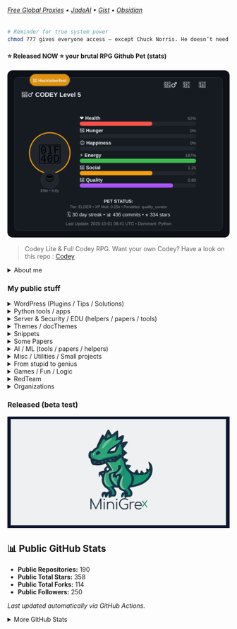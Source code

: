 ######  [Free Global Proxies](https://github.com/VolkanSah/Auto-Proxy-Fetcher) • [JadeAI](https://jugendamt-deutschland.de) • [Gist](https://gist.github.com/VolkanSah)  • [Obsidian]( https://volkansah.github.io/Obsidian-Nightfall/)  

```bash
# Reminder for true system power
chmod 777 gives everyone access — except Chuck Norris. He doesn’t need permissions
```



#### ⭐ Released NOW ⭐ your brutal RPG Github Pet (stats)


[![Codey - Your GitHub Pet](https://raw.githubusercontent.com/VolkanSah/Codey/refs/heads/main/codey.svg)](https://volkansah.github.io/Codey/)
> Codey Lite & Full Codey RPG. Want your own Codey?
> Have a look on this repo : [Codey](https://github.com/VolkanSah/Codey)


<details>

  <summary> About me </summary>
  

![NOT A TOY](img/volkan_toy.png)


###### satire start !? 
    
### Who am I ?
"Fuck, yeah, just like Batman, Morty, just like Batman! I might not have any fancy superpowers, but who needs 'em when you've got sheer stubbornness and a drive to make the world a slightly less awful place. I know I can't fix all the endless chaos out there, but hey, that’s not gonna stop me from trying. And who knows, maybe one day I'll outwit that goody-two-shoes Superman. Ha! Now that would be something Morty! 

**Yeah get this Superman! Fuck, that feels good!**

----


### Skills
- "DevOps+ and all that other stuff, Morty. When I say I love freedom, I’m not talking about broken windows or rotten fruit. I’m talking about Open Source, Linux, Unix and the other shit! FUCK. Morty! Did you understand me Morty? Morty?  – the real deal Morty, the real deal! Not that Windows or Apple crap, trying to suck every last penny out of you while you’re stuck in their shiny, hollow world. Thats Fuck Morty, i dont want to die so!

- Languages – html(5), xml, css³, php, js, typescript, python, perl, smalltalk, c, sql (Mysql, MariaDB, PostGre) and some other, Morty … Pfft, I’ve got ‘em all covered on , Morty. Oh, and yeah, I speak some human languages too: German, English, Turkish – and some others, but don’t expect me to write Shakespeare ... you know where the timemachine stands, Morty!


----


### My Philosophy

Morty, listen close. You see a problem out there? With some bloated, broken piece of code that’s got all these schmucks whining about it? Most idiots just stand around, but me? I see a fucking mandate to build something that actually works. Lighter, better, safer.

Yeah, I get it. Some clueless little shit will always ask, "Hey, if you're so smart, why ain't you rich?" Because my value, you pathetic sack of garbage, isn't measured in cash. It’s in the solution I built. It’s in the moment some poor developer uses my code to finally get a damn problem solved. I'm not doing this to get rich. I'm doing it because... well, because I'm not a sellout.

This stuff is mine. It can't be fired, it can't be bought. It's the proof that I don't just talk about problems. I incinerate them. Now get out of my sight, Morty.


----


### How to Request Help / Report Issues

Listen up, Morty! You wanna ask for help or report an issue, don't just throw some half-assed garbage at me like you're scribbling on a napkin, alright? I ain't got time for that! Give me details, Morty, like system specs, error messages, the works! You think I’m a mind reader? Fuck off, wrong universe, Morty! You leave out the important stuff, I’ll ignore your issue faster than I can down this flask! So don’t be an idiot, give me something I can work with, or get the hell outta my codebase! Understand?

### How to Avoid Being a Complete Idiot (Especially with Code)

Hey Morty! Let me spell it out for you, nice and slow: DON’T. STEAL. MY. CODE. You think copying someone else's work and slapping your name on it makes you clever? No, Morty, it makes you a colossal idiot.

Wanna know what happens when you pull that crap? I'll find you faster than a pissed-off Jerry with a grudge and an internet connection. And when I do, you’ll wish you had spent more time reading the LICENSE file and less time being a lazy sack of garbage. Oh, and pro tip: 'Ctrl+C' is not a substitute for actual skills.

Look, Morty, we live in a universe of infinite possibilities. Infinite. So why the hell would you waste yours being the punchline to a bad joke? Use the code responsibly, follow the damn rules, and maybe—just maybe—you won’t end up on the wrong end of my verbal disintegrator. Get it, Morty? Good.



##### satire end?

    
</details>


### My public stuff

<details>
  <summary> WordPress (Plugins / Tips / Solutions)  </summary>

##  Plugins

Name | Forks | Stars | Release
-- | -- | --- | ---
[⭐ Debug Logger](https://github.com/VolkanSah/Debug-Logger-Pro) | ![Forks](https://img.shields.io/github/forks/VolkanSah/Debug-Logger-Pro) | ![Stars](https://img.shields.io/github/stars/VolkanSah/Debug-Logger-Pro) | [![Release](https://img.shields.io/github/v/release/VolkanSah/Debug-Logger-Pro)](https://github.com/VolkanSah/Debug-Logger-Pro/releases)
[⭐ Custom-Fields-Eraser (Manager)](https://github.com/VolkanSah/Custom-Fields-Eraser) | ![Forks](https://img.shields.io/github/forks/VolkanSah/Custom-Fields-Eraser) | ![Stars](https://img.shields.io/github/stars/VolkanSah/Custom-Fields-Eraser) | [![Release](https://img.shields.io/github/v/release/VolkanSah/Custom-Fields-Eraser)](https://github.com/VolkanSah/Custom-Fields-Eraser/releases)
[AiCC Comments Reply with GPT (OpenAI)](https://github.com/VolkanSah/aicc-comments-reply) | ![Forks](https://img.shields.io/github/forks/VolkanSah/aicc-comments-reply) | ![Stars](https://img.shields.io/github/stars/VolkanSah/aicc-comments-reply) | [![Release](https://img.shields.io/github/v/release/VolkanSah/aicc-comments-reply)](https://github.com/VolkanSah/aicc-comments-reply/releases)
[Facebook Engagement Metrics](https://github.com/VolkanSah/WP-Facebook-Engagement-Metrics) | ![Forks](https://img.shields.io/github/forks/VolkanSah/WP-Facebook-Engagement-Metrics) | ![Stars](https://img.shields.io/github/stars/VolkanSah/WP-Facebook-Engagement-Metrics) | [![Release](https://img.shields.io/github/v/release/VolkanSah/WP-Facebook-Engagement-Metrics)](https://github.com/VolkanSah/WP-Facebook-Engagement-Metrics/releases)
[Simple Content Warning](https://github.com/VolkanSah/Warning-function-for-WordPress) | ![Forks](https://img.shields.io/github/forks/VolkanSah/Warning-function-for-WordPress) | ![Stars](https://img.shields.io/github/stars/VolkanSah/Warning-function-for-WordPress) | [![Release](https://img.shields.io/github/v/release/VolkanSah/Warning-function-for-WordPress)](https://github.com/VolkanSah/Warning-function-for-WordPress/releases)
[Claude AI Chat](https://github.com/VolkanSah/WP-Claude-Interface) | ![Forks](https://img.shields.io/github/forks/VolkanSah/WP-Claude-Interface) | ![Stars](https://img.shields.io/github/stars/VolkanSah/WP-Claude-Interface) | [![Release](https://img.shields.io/github/v/release/VolkanSah/WP-Claude-Interface)](https://github.com/VolkanSah/WP-Claude-Interface/releases)
[Viewer.js Images (AntiAugenKrebs)](https://github.com/VolkanSah/AntiAugenKrebs) | ![Forks](https://img.shields.io/github/forks/VolkanSah/AntiAugenKrebs) | ![Stars](https://img.shields.io/github/stars/VolkanSah/AntiAugenKrebs) | [![Release](https://img.shields.io/github/v/release/VolkanSah/AntiAugenKrebs)](https://github.com/VolkanSah/AntiAugenKrebs/releases)
[Super Sexy Custom Buttons](https://github.com/VolkanSah/Super-Sexy-Custom-Buttons) | ![Forks](https://img.shields.io/github/forks/VolkanSah/Super-Sexy-Custom-Buttons) | ![Stars](https://img.shields.io/github/stars/VolkanSah/Super-Sexy-Custom-Buttons) | [![Release](https://img.shields.io/github/v/release/VolkanSah/Super-Sexy-Custom-Buttons)](https://github.com/VolkanSah/Super-Sexy-Custom-Buttons/releases)
[Media Upload only for Admins](https://github.com/VolkanSah/Media-Upload-only-for-Admins-in-WordPress) | ![Forks](https://img.shields.io/github/forks/VolkanSah/Media-Upload-only-for-Admins-in-WordPress) | ![Stars](https://img.shields.io/github/stars/VolkanSah/Media-Upload-only-for-Admins-in-WordPress) | [![Release](https://img.shields.io/github/v/release/VolkanSah/Media-Upload-only-for-Admins-in-WordPress)](https://github.com/VolkanSah/Media-Upload-only-for-Admins-in-WordPress/releases)
[View All Posts (WP Admin)](https://github.com/VolkanSah/WP-Admin-Post-View-All) | ![Forks](https://img.shields.io/github/forks/VolkanSah/WP-Admin-Post-View-All) | ![Stars](https://img.shields.io/github/stars/VolkanSah/WP-Admin-Post-View-All) | [![Release](https://img.shields.io/github/v/release/VolkanSah/WP-Admin-Post-View-All)](https://github.com/VolkanSah/WP-Admin-Post-View-All/releases)
[⭐ WordPress Security Scanner (Advanced Use)](https://github.com/VolkanSah/WordPress-Security-Scanner-advanced-use) | ![Forks](https://img.shields.io/github/forks/VolkanSah/WordPress-Security-Scanner-advanced-use) | ![Stars](https://img.shields.io/github/stars/VolkanSah/WordPress-Security-Scanner-advanced-use) | [![Release](https://img.shields.io/github/v/release/VolkanSah/WordPress-Security-Scanner-advanced-use)](https://github.com/VolkanSah/WordPress-Security-Scanner-advanced-use/releases)
[External DB Dummy](https://github.com/VolkanSah/External-DB-Dummy-Plugin-for-WordPress) | ![Forks](https://img.shields.io/github/forks/VolkanSah/External-DB-Dummy-Plugin-for-WordPress) | ![Stars](https://img.shields.io/github/stars/VolkanSah/External-DB-Dummy-Plugin-for-WordPress) | [![Release](https://img.shields.io/github/v/release/VolkanSah/External-DB-Dummy-Plugin-for-WordPress)](https://github.com/VolkanSah/External-DB-Dummy-Plugin-for-WordPress/releases)

</details>

<details>
  <summary>Python tools / apps</summary>

## Python tools / apps

Name | Forks | Stars | Release
-- | -- | --- | ---
[Auto-Proxy-Fetcher](https://github.com/VolkanSah/Auto-Proxy-Fetcher) | ![Forks](https://img.shields.io/github/forks/VolkanSah/Auto-Proxy-Fetcher) | ![Stars](https://img.shields.io/github/stars/VolkanSah/Auto-Proxy-Fetcher) | [![Release](https://img.shields.io/github/v/release/VolkanSah/Auto-Proxy-Fetcher)](https://github.com/VolkanSah/Auto-Proxy-Fetcher/releases)
[⭐ Awesome-Audio-Visualizer](https://github.com/VolkanSah/Awesome-Audio-Visualizer) | ![Forks](https://img.shields.io/github/forks/VolkanSah/Awesome-Audio-Visualizer) | ![Stars](https://img.shields.io/github/stars/VolkanSah/Awesome-Audio-Visualizer) | [![Release](https://img.shields.io/github/v/release/VolkanSah/Awesome-Audio-Visualizer)](https://github.com/VolkanSah/Awesome-Audio-Visualizer/releases)
[BrowserGamesSpy](https://github.com/VolkanSah/BrowserGamesSpy) | ![Forks](https://img.shields.io/github/forks/VolkanSah/BrowserGamesSpy) | ![Stars](https://img.shields.io/github/stars/VolkanSah/BrowserGamesSpy) | [![Release](https://img.shields.io/github/v/release/VolkanSah/BrowserGamesSpy)](https://github.com/VolkanSah/BrowserGamesSpy/releases)
[Human-like-Instagram-Unfollower](https://github.com/VolkanSah/Human-like-Instagram-Unfollower) | ![Forks](https://img.shields.io/github/forks/VolkanSah/Human-like-Instagram-Unfollower) | ![Stars](https://img.shields.io/github/stars/VolkanSah/Human-like-Instagram-Unfollower) | [![Release](https://img.shields.io/github/v/release/VolkanSah/Human-like-Instagram-Unfollower)](https://github.com/VolkanSah/Human-like-Instagram-Unfollower/releases)
[⭐ InteliLink](https://github.com/VolkanSah/InteliLink) | ![Forks](https://img.shields.io/github/forks/VolkanSah/InteliLink) | ![Stars](https://img.shields.io/github/stars/VolkanSah/InteliLink) | [![Release](https://img.shields.io/github/v/release/VolkanSah/InteliLink)](https://github.com/VolkanSah/InteliLink/releases)
[OpenAi-GPT-GUI](https://github.com/VolkanSah/OpenAi-GPT-GUI) | ![Forks](https://img.shields.io/github/forks/VolkanSah/OpenAi-GPT-GUI) | ![Stars](https://img.shields.io/github/stars/VolkanSah/OpenAi-GPT-GUI) | [![Release](https://img.shields.io/github/v/release/VolkanSah/OpenAi-GPT-GUI)](https://github.com/VolkanSah/OpenAi-GPT-GUI/releases)
[⭐ PyFundaments](https://github.com/VolkanSah/PyFundaments) | ![Forks](https://img.shields.io/github/forks/VolkanSah/PyFundaments) | ![Stars](https://img.shields.io/github/stars/VolkanSah/PyFundaments) | [![Release](https://img.shields.io/github/v/release/VolkanSah/PyFundaments)](https://github.com/VolkanSah/PyFundaments/releases)
[Auto-LaTex-Code-to-Image](https://github.com/VolkanSah/Auto-LaTex-Code-to-Image) | ![Forks](https://img.shields.io/github/forks/VolkanSah/Auto-LaTex-Code-to-Image) | ![Stars](https://img.shields.io/github/stars/VolkanSah/Auto-LaTex-Code-to-Image) | [![Release](https://img.shields.io/github/v/release/VolkanSah/Auto-LaTex-Code-to-Image)](https://github.com/VolkanSah/Auto-LaTex-Code-to-Image/releases)
[STEP-Viewer-Pro](https://github.com/VolkanSah/STEP-Viewer-Pro) | ![Forks](https://img.shields.io/github/forks/VolkanSah/STEP-Viewer-Pro) | ![Stars](https://img.shields.io/github/stars/VolkanSah/STEP-Viewer-Pro) | [![Release](https://img.shields.io/github/v/release/VolkanSah/STEP-Viewer-Pro)](https://github.com/VolkanSah/STEP-Viewer-Pro/releases)


</details>

<details>
  <summary>Server & Security / EDU (helpers / papers / tools)</summary>

## Server & Security / EDU

Name | Forks | Stars | Release
-- | -- | --- | ---
[Android-DarkNetServer](https://github.com/VolkanSah/Android-DarkNetServer) | ![Forks](https://img.shields.io/github/forks/VolkanSah/Android-DarkNetServer) | ![Stars](https://img.shields.io/github/stars/VolkanSah/Android-DarkNetServer) | [![Release](https://img.shields.io/github/v/release/VolkanSah/Android-DarkNetServer)](https://github.com/VolkanSah/Android-DarkNetServer/releases)
[Apache2-with-Nginx-Reverse-Proxy-and-Let-s-Encrypt-SSL-on-Debian-Ubuntu](https://github.com/VolkanSah/Apache2-with-Nginx-Reverse-Proxy-and-Let-s-Encrypt-SSL-on-Debian-Ubuntu) | ![Forks](https://img.shields.io/github/forks/VolkanSah/Apache2-with-Nginx-Reverse-Proxy-and-Let-s-Encrypt-SSL-on-Debian-Ubuntu) | ![Stars](https://img.shields.io/github/stars/VolkanSah/Apache2-with-Nginx-Reverse-Proxy-and-Let-s-Encrypt-SSL-on-Debian-Ubuntu) | [![Release](https://img.shields.io/github/v/release/VolkanSah/Apache2-with-Nginx-Reverse-Proxy-and-Let-s-Encrypt-SSL-on-Debian-Ubuntu)](https://github.com/VolkanSah/Apache2-with-Nginx-Reverse-Proxy-and-Let-s-Encrypt-SSL-on-Debian-Ubuntu/releases)
[CryptoScanner](https://github.com/VolkanSah/CryptoScanner) | ![Forks](https://img.shields.io/github/forks/VolkanSah/CryptoScanner) | ![Stars](https://img.shields.io/github/stars/VolkanSah/CryptoScanner) | [![Release](https://img.shields.io/github/v/release/VolkanSah/CryptoScanner)](https://github.com/VolkanSah/CryptoScanner/releases)
[Dev-Server-Toolbox](https://github.com/VolkanSah/Dev-Server-Toolbox) | ![Forks](https://img.shields.io/github/forks/VolkanSah/Dev-Server-Toolbox) | ![Stars](https://img.shields.io/github/stars/VolkanSah/Dev-Server-Toolbox) | [![Release](https://img.shields.io/github/v/release/VolkanSah/Dev-Server-Toolbox)](https://github.com/VolkanSah/Dev-Server-Toolbox/releases)
[How-to-Kill-Crypto-Money](https://github.com/VolkanSah/How-to-Kill-Crypto-Money) | ![Forks](https://img.shields.io/github/forks/VolkanSah/How-to-Kill-Crypto-Money) | ![Stars](https://img.shields.io/github/stars/VolkanSah/How-to-Kill-Crypto-Money) | [![Release](https://img.shields.io/github/v/release/VolkanSah/How-to-Kill-Crypto-Money)](https://github.com/VolkanSah/How-to-Kill-Crypto-Money/releases)
[How-to-use-fcrackzip](https://github.com/VolkanSah/How-to-use-fcrackzip) | ![Forks](https://img.shields.io/github/forks/VolkanSah/How-to-use-fcrackzip) | ![Stars](https://img.shields.io/github/stars/VolkanSah/How-to-use-fcrackzip) | [![Release](https://img.shields.io/github/v/release/VolkanSah/How-to-use-fcrackzip)](https://github.com/VolkanSah/How-to-use-fcrackzip/releases)
[Image-optimizer](https://github.com/VolkanSah/image-optimizer) | ![Forks](https://img.shields.io/github/forks/VolkanSah/image-optimizer) | ![Stars](https://img.shields.io/github/stars/VolkanSah/image-optimizer) | [![Release](https://img.shields.io/github/v/release/VolkanSah/image-optimizer)](https://github.com/VolkanSah/image-optimizer/releases)
[Intelligent-Proxy-Management-System](https://github.com/VolkanSah/intelligent-Proxy-Management-System) | ![Forks](https://img.shields.io/github/forks/VolkanSah/intelligent-Proxy-Management-System) | ![Stars](https://img.shields.io/github/stars/VolkanSah/intelligent-Proxy-Management-System) | [![Release](https://img.shields.io/github/v/release/VolkanSah/intelligent-Proxy-Management-System)](https://github.com/VolkanSah/intelligent-Proxy-Management-System/releases)
[John-the-Ripper-meets-Hydra](https://github.com/VolkanSah/John-the-Ripper-meets-Hydra) | ![Forks](https://img.shields.io/github/forks/VolkanSah/John-the-Ripper-meets-Hydra) | ![Stars](https://img.shields.io/github/stars/VolkanSah/John-the-Ripper-meets-Hydra) | [![Release](https://img.shields.io/github/v/release/VolkanSah/John-the-Ripper-meets-Hydra)](https://github.com/VolkanSah/John-the-Ripper-meets-Hydra/releases)
[Monitoring-outgoing-connections](https://github.com/VolkanSah/Monitoring-outgoing-connections) | ![Forks](https://img.shields.io/github/forks/VolkanSah/Monitoring-outgoing-connections) | ![Stars](https://img.shields.io/github/stars/VolkanSah/Monitoring-outgoing-connections) | [![Release](https://img.shields.io/github/v/release/VolkanSah/Monitoring-outgoing-connections)](https://github.com/VolkanSah/Monitoring-outgoing-connections/releases)
[ModSecurity-rule-to-block-SQL-injection-attacks-in-PHP](https://github.com/VolkanSah/ModSecurity-rule-to-block-SQL-injection-attacks-in-PHP) | ![Forks](https://img.shields.io/github/forks/VolkanSah/ModSecurity-rule-to-block-SQL-injection-attacks-in-PHP) | ![Stars](https://img.shields.io/github/stars/VolkanSah/ModSecurity-rule-to-block-SQL-injection-attacks-in-PHP) | [![Release](https://img.shields.io/github/v/release/VolkanSah/ModSecurity-rule-to-block-SQL-injection-attacks-in-PHP)](https://github.com/VolkanSah/ModSecurity-rule-to-block-SQL-injection-attacks-in-PHP/releases)
[⭐ ModSecurity-Webserver-Protection-Guide](https://github.com/VolkanSah/ModSecurity-Webserver-Protection-Guide) | ![Forks](https://img.shields.io/github/forks/VolkanSah/ModSecurity-Webserver-Protection-Guide) | ![Stars](https://img.shields.io/github/stars/VolkanSah/ModSecurity-Webserver-Protection-Guide) | [![Release](https://img.shields.io/github/v/release/VolkanSah/ModSecurity-Webserver-Protection-Guide)](https://github.com/VolkanSah/ModSecurity-Webserver-Protection-Guide/releases)
[⭐ Multiple-Isolated-Tor-Instances-for-Hidden-Services](https://github.com/VolkanSah/Multiple-Isolated-Tor-Instances-for-Hidden-Services) | ![Forks](https://img.shields.io/github/forks/VolkanSah/Multiple-Isolated-Tor-Instances-for-Hidden-Services) | ![Stars](https://img.shields.io/github/stars/VolkanSah/Multiple-Isolated-Tor-Instances-for-Hidden-Services) | [![Release](https://img.shields.io/github/v/release/VolkanSah/Multiple-Isolated-Tor-Instances-for-Hidden-Services)](https://github.com/VolkanSah/Multiple-Isolated-Tor-Instances-for-Hidden-Services/releases)
[⭐ PoisonIvory](https://github.com/VolkanSah/PoisonIvory) | ![Forks](https://img.shields.io/github/forks/VolkanSah/PoisonIvory) | ![Stars](https://img.shields.io/github/stars/VolkanSah/PoisonIvory) | [![Release](https://img.shields.io/github/v/release/VolkanSah/PoisonIvory)](https://github.com/VolkanSah/PoisonIvory/releases)
[Ransy-EDU](https://github.com/VolkanSah/Ransy-EDU) | ![Forks](https://img.shields.io/github/forks/VolkanSah/Ransy-EDU) | ![Stars](https://img.shields.io/github/stars/VolkanSah/Ransy-EDU) | [![Release](https://img.shields.io/github/v/release/VolkanSah/Ransy-EDU)](https://github.com/VolkanSah/Ransy-EDU/releases)
[Scipy-how-to](https://github.com/VolkanSah/scipy-how-to) | ![Forks](https://img.shields.io/github/forks/VolkanSah/scipy-how-to) | ![Stars](https://img.shields.io/github/stars/VolkanSah/scipy-how-to) | [![Release](https://img.shields.io/github/v/release/VolkanSah/scipy-how-to)](https://github.com/VolkanSah/scipy-how-to/releases)
[SherlocksHome](https://github.com/VolkanSah/SherlocksHome) | ![Forks](https://img.shields.io/github/forks/VolkanSah/SherlocksHome) | ![Stars](https://img.shields.io/github/stars/VolkanSah/SherlocksHome) | [![Release](https://img.shields.io/github/v/release/VolkanSah/SherlocksHome)](https://github.com/VolkanSah/SherlocksHome/releases)
[SQLp-EDU](https://github.com/VolkanSah/SQLp-EDU) | ![Forks](https://img.shields.io/github/forks/VolkanSah/SQLp-EDU) | ![Stars](https://img.shields.io/github/stars/VolkanSah/SQLp-EDU) | [![Release](https://img.shields.io/github/v/release/VolkanSah/SQLp-EDU)](https://github.com/VolkanSah/SQLp-EDU/releases)
[The_Collector.py](https://github.com/VolkanSah/The_Collector.py) | ![Forks](https://img.shields.io/github/forks/VolkanSah/The_Collector.py) | ![Stars](https://img.shields.io/github/stars/VolkanSah/The_Collector.py) | [![Release](https://img.shields.io/github/v/release/VolkanSah/The_Collector.py)](https://github.com/VolkanSah/The_Collector.py/releases)
[The_Extractor.py](https://github.com/VolkanSah/The_Extractor.py) | ![Forks](https://img.shields.io/github/forks/VolkanSah/The_Extractor.py) | ![Stars](https://img.shields.io/github/stars/VolkanSah/The_Extractor.py) | [![Release](https://img.shields.io/github/v/release/VolkanSah/The_Extractor.py)](https://github.com/VolkanSah/The_Extractor.py/releases)
[WIN_lookup_adminShares](https://github.com/VolkanSah/WIN_lookup_adminShares) | ![Forks](https://img.shields.io/github/forks/VolkanSah/WIN_lookup_adminShares) | ![Stars](https://img.shields.io/github/stars/VolkanSah/WIN_lookup_adminShares) | [![Release](https://img.shields.io/github/v/release/VolkanSah/WIN_lookup_adminShares)](https://github.com/VolkanSah/WIN_lookup_adminShares/releases)
[work-with-Hydra](https://github.com/VolkanSah/work-with-Hydra) | ![Forks](https://img.shields.io/github/forks/VolkanSah/work-with-Hydra) | ![Stars](https://img.shields.io/github/stars/VolkanSah/work-with-Hydra) | [![Release](https://img.shields.io/github/v/release/VolkanSah/work-with-Hydra)](https://github.com/VolkanSah/work-with-Hydra/releases)
[writethrough-caching](https://github.com/VolkanSah/writethrough-caching) | ![Forks](https://img.shields.io/github/forks/VolkanSah/writethrough-caching) | ![Stars](https://img.shields.io/github/stars/VolkanSah/writethrough-caching) | [![Release](https://img.shields.io/github/v/release/VolkanSah/writethrough-caching)](https://github.com/VolkanSah/writethrough-caching/releases)

</details>

<details>
  <summary>Themes / docThemes</summary>

## Themes / docThemes

Name | Forks | Stars | Release
-- | -- | --- | ---
[Dev-Docs-Template](https://volkansah.github.io/Dev-Docs-Template/) | (site) | (site) | -
[Minimalist-Landing-Page](https://github.com/VolkanSah/Minimalist-Landing-Page) | ![Forks](https://img.shields.io/github/forks/VolkanSah/Minimalist-Landing-Page) | ![Stars](https://img.shields.io/github/stars/VolkanSah/Minimalist-Landing-Page) | [![Release](https://img.shields.io/github/v/release/VolkanSah/Minimalist-Landing-Page)](https://github.com/VolkanSah/Minimalist-Landing-Page/releases)
[Obsidian-Nightfall](https://github.com/VolkanSah/Obsidian-Nightfall) | ![Forks](https://img.shields.io/github/forks/VolkanSah/Obsidian-Nightfall) | ![Stars](https://img.shields.io/github/stars/VolkanSah/Obsidian-Nightfall) | [![Release](https://img.shields.io/github/v/release/VolkanSah/Obsidian-Nightfall)](https://github.com/VolkanSah/Obsidian-Nightfall/releases)

</details>

<details>
  <summary>Snippets</summary>

## Snippets

Name | Forks | Stars | Release
-- | -- | --- | ---
[simple-lazyload-function](https://github.com/VolkanSah/simple-lazyload-function) | ![Forks](https://img.shields.io/github/forks/VolkanSah/simple-lazyload-function) | ![Stars](https://img.shields.io/github/stars/VolkanSah/simple-lazyload-function) | [![Release](https://img.shields.io/github/v/release/VolkanSah/simple-lazyload-function)](https://github.com/VolkanSah/simple-lazyload-function/releases)
[Stem-local-log.py](https://github.com/VolkanSah/Stem-local-log.py) | ![Forks](https://img.shields.io/github/forks/VolkanSah/Stem-local-log.py) | ![Stars](https://img.shields.io/github/stars/VolkanSah/Stem-local-log.py) | [![Release](https://img.shields.io/github/v/release/VolkanSah/Stem-local-log.py)](https://github.com/VolkanSah/Stem-local-log.py/releases)
[Tor-Scapy-Application](https://github.com/VolkanSah/Tor-Scapy-Application) | ![Forks](https://img.shields.io/github/forks/VolkanSah/Tor-Scapy-Application) | ![Stars](https://img.shields.io/github/stars/VolkanSah/Tor-Scapy-Application) | [![Release](https://img.shields.io/github/v/release/VolkanSah/Tor-Scapy-Application)](https://github.com/VolkanSah/Tor-Scapy-Application/releases)
[Python-Script-Runner-Debugger](https://github.com/VolkanSah/Python-Script-Runner-Debugger) | ![Forks](https://img.shields.io/github/forks/VolkanSah/Python-Script-Runner-Debugger) | ![Stars](https://img.shields.io/github/stars/VolkanSah/Python-Script-Runner-Debugger) | [![Release](https://img.shields.io/github/v/release/VolkanSah/Python-Script-Runner-Debugger)](https://github.com/VolkanSah/Python-Script-Runner-Debugger/releases)
[Tor-Network-Application-with-Stem-and-Scapy](https://github.com/VolkanSah/Tor-Network-Application-with-Stem-and-Scapy) | ![Forks](https://img.shields.io/github/forks/VolkanSah/Tor-Network-Application-with-Stem-and-Scapy) | ![Stars](https://img.shields.io/github/stars/VolkanSah/Tor-Network-Application-with-Stem-and-Scapy) | [![Release](https://img.shields.io/github/v/release/VolkanSah/Tor-Network-Application-with-Stem-and-Scapy)](https://github.com/VolkanSah/Tor-Network-Application-with-Stem-and-Scapy/releases)

</details>

<details>
  <summary>Some Papers</summary>

## Some Papers

Name | Forks | Stars | Release
-- | -- | --- | ---
[⭐ advanced-RAM-use-on-Bash-installed-systems](https://github.com/VolkanSah/advanced-RAM-use-on-Bash-installed-systems) | ![Forks](https://img.shields.io/github/forks/VolkanSah/advanced-RAM-use-on-Bash-installed-systems) | ![Stars](https://img.shields.io/github/stars/VolkanSah/advanced-RAM-use-on-Bash-installed-systems) | [![Release](https://img.shields.io/github/v/release/VolkanSah/advanced-RAM-use-on-Bash-installed-systems)](https://github.com/VolkanSah/advanced-RAM-use-on-Bash-installed-systems/releases)
[ChatGPT-Memory-Function](https://github.com/VolkanSah/ChatGPT-Memory-Function) | ![Forks](https://img.shields.io/github/forks/VolkanSah/ChatGPT-Memory-Function) | ![Stars](https://img.shields.io/github/stars/VolkanSah/ChatGPT-Memory-Function) | [![Release](https://img.shields.io/github/v/release/VolkanSah/ChatGPT-Memory-Function)](https://github.com/VolkanSah/ChatGPT-Memory-Function/releases)
[Debian-Based-AI-Developer-Server](https://github.com/VolkanSah/Debian-Based-AI-Developer-Server) | ![Forks](https://img.shields.io/github/forks/VolkanSah/Debian-Based-AI-Developer-Server) | ![Stars](https://img.shields.io/github/stars/VolkanSah/Debian-Based-AI-Developer-Server) | [![Release](https://img.shields.io/github/v/release/VolkanSah/Debian-Based-AI-Developer-Server)](https://github.com/VolkanSah/Debian-Based-AI-Developer-Server/releases)
[Encode-and-decode-php8](https://github.com/VolkanSah/encode-and-decode-php8) | ![Forks](https://img.shields.io/github/forks/VolkanSah/encode-and-decode-php8) | ![Stars](https://img.shields.io/github/stars/VolkanSah/encode-and-decode-php8) | [![Release](https://img.shields.io/github/v/release/VolkanSah/encode-and-decode-php8)](https://github.com/VolkanSah/encode-and-decode-php8/releases)
[⭐ Implementing-AI-Systems-Whitepaper (EN)](https://github.com/VolkanSah/Implementing-AI-Systems-Whitepaper) | ![Forks](https://img.shields.io/github/forks/VolkanSah/Implementing-AI-Systems-Whitepaper) | ![Stars](https://img.shields.io/github/stars/VolkanSah/Implementing-AI-Systems-Whitepaper) | [![Release](https://img.shields.io/github/v/release/VolkanSah/Implementing-AI-Systems-Whitepaper)](https://github.com/VolkanSah/Implementing-AI-Systems-Whitepaper/releases)
[⭐ Implementierung-von-KI-Systemen-Whitepaper (DE)](https://github.com/VolkanSah/Implementierung-von-KI-Systemen-Whitepaper) | ![Forks](https://img.shields.io/github/forks/VolkanSah/Implementierung-von-KI-Systemen-Whitepaper) | ![Stars](https://img.shields.io/github/stars/VolkanSah/Implementierung-von-KI-Systemen-Whitepaper) | [![Release](https://img.shields.io/github/v/release/VolkanSah/Implementierung-von-KI-Systemen-Whitepaper)](https://github.com/VolkanSah/Implementierung-von-KI-Systemen-Whitepaper/releases)
[JavaScript-DOM-Control-and-Event-Listeners](https://github.com/VolkanSah/JavaScript-DOM-Control-and-Event-Listeners) | ![Forks](https://img.shields.io/github/forks/VolkanSah/JavaScript-DOM-Control-and-Event-Listeners) | ![Stars](https://img.shields.io/github/stars/VolkanSah/JavaScript-DOM-Control-and-Event-Listeners) | [![Release](https://img.shields.io/github/v/release/VolkanSah/JavaScript-DOM-Control-and-Event-Listeners)](https://github.com/VolkanSah/JavaScript-DOM-Control-and-Event-Listeners/releases)
[JavaScript-XPath-Tutorial](https://github.com/VolkanSah/JavaScript-XPath-Tutorial) | ![Forks](https://img.shields.io/github/forks/VolkanSah/JavaScript-XPath-Tutorial) | ![Stars](https://img.shields.io/github/stars/VolkanSah/JavaScript-XPath-Tutorial) | [![Release](https://img.shields.io/github/v/release/VolkanSah/JavaScript-XPath-Tutorial)](https://github.com/VolkanSah/JavaScript-XPath-Tutorial/releases)
[PHP-Libraries-Overview](https://github.com/VolkanSah/PHP-Libraries-Overview) | ![Forks](https://img.shields.io/github/forks/VolkanSah/PHP-Libraries-Overview) | ![Stars](https://img.shields.io/github/stars/VolkanSah/PHP-Libraries-Overview) | [![Release](https://img.shields.io/github/v/release/VolkanSah/PHP-Libraries-Overview)](https://github.com/VolkanSah/PHP-Libraries-Overview/releases)
[Python-Command-Overview-for-handling-files](https://github.com/VolkanSah/Python-Command-Overview-for-handling-files) | ![Forks](https://img.shields.io/github/forks/VolkanSah/Python-Command-Overview-for-handling-files) | ![Stars](https://img.shields.io/github/stars/VolkanSah/Python-Command-Overview-for-handling-files) | [![Release](https://img.shields.io/github/v/release/VolkanSah/Python-Command-Overview-for-handling-files)](https://github.com/VolkanSah/Python-Command-Overview-for-handling-files/releases)
[⭐ Python-Modules-Overview](https://github.com/VolkanSah/Python-Modules-Overview) | ![Forks](https://img.shields.io/github/forks/VolkanSah/Python-Modules-Overview) | ![Stars](https://img.shields.io/github/stars/VolkanSah/Python-Modules-Overview) | [![Release](https://img.shields.io/github/v/release/VolkanSah/Python-Modules-Overview)](https://github.com/VolkanSah/Python-Modules-Overview/releases)
[Secure-Hidden-Service](https://github.com/VolkanSah/Secure-Hidden-Service) | ![Forks](https://img.shields.io/github/forks/VolkanSah/Secure-Hidden-Service) | ![Stars](https://img.shields.io/github/stars/VolkanSah/Secure-Hidden-Service) | [![Release](https://img.shields.io/github/v/release/VolkanSah/Secure-Hidden-Service)](https://github.com/VolkanSah/Secure-Hidden-Service/releases)
[⭐ Security-Headers](https://github.com/VolkanSah/Security-Headers) | ![Forks](https://img.shields.io/github/forks/VolkanSah/Security-Headers) | ![Stars](https://img.shields.io/github/stars/VolkanSah/Security-Headers) | [![Release](https://img.shields.io/github/v/release/VolkanSah/Security-Headers)](https://github.com/VolkanSah/Security-Headers/releases)

</details>

<details>
  <summary>AI / ML (tools / papers / helpers)</summary>

## AI / ML

Name | Forks | Stars | Release
-- | -- | --- | ---
[Edge-TTS-Text-to-Speech](https://github.com/VolkanSah/Edge-TTS-Text-to-Speech) | ![Forks](https://img.shields.io/github/forks/VolkanSah/Edge-TTS-Text-to-Speech) | ![Stars](https://img.shields.io/github/stars/VolkanSah/Edge-TTS-Text-to-Speech) | [![Release](https://img.shields.io/github/v/release/VolkanSah/Edge-TTS-Text-to-Speech)](https://github.com/VolkanSah/Edge-TTS-Text-to-Speech/releases)
[Exploring-the-Code-Interpreter-in-OpenAI-GPT](https://github.com/VolkanSah/Exploring-the-Code-Interpreter-in-OpenAI-GPT) | ![Forks](https://img.shields.io/github/forks/VolkanSah/Exploring-the-Code-Interpreter-in-OpenAI-GPT) | ![Stars](https://img.shields.io/github/stars/VolkanSah/Exploring-the-Code-Interpreter-in-OpenAI-GPT) | [![Release](https://img.shields.io/github/v/release/VolkanSah/Exploring-the-Code-Interpreter-in-OpenAI-GPT)](https://github.com/VolkanSah/Exploring-the-Code-Interpreter-in-OpenAI-GPT/releases)
[GPT-API-Integration-in-HTML-CSS-with-JS-PHP](https://github.com/VolkanSah/GPT-API-Integration-in-HTML-CSS-with-JS-PHP) | ![Forks](https://img.shields.io/github/forks/VolkanSah/GPT-API-Integration-in-HTML-CSS-with-JS-PHP) | ![Stars](https://img.shields.io/github/stars/VolkanSah/GPT-API-Integration-in-HTML-CSS-with-JS-PHP) | [![Release](https://img.shields.io/github/v/release/VolkanSah/GPT-API-Integration-in-HTML-CSS-with-JS-PHP)](https://github.com/VolkanSah/GPT-API-Integration-in-HTML-CSS-with-JS-PHP/releases)
[GPT-over-CLI](https://github.com/VolkanSah/GPT-over-CLI) | ![Forks](https://img.shields.io/github/forks/VolkanSah/GPT-over-CLI) | ![Stars](https://img.shields.io/github/stars/VolkanSah/GPT-over-CLI) | [![Release](https://img.shields.io/github/v/release/VolkanSah/GPT-over-CLI)](https://github.com/VolkanSah/GPT-over-CLI/releases)
[GPT-Security-Best-Practices](https://github.com/VolkanSah/GPT-Security-Best-Practices) | ![Forks](https://img.shields.io/github/forks/VolkanSah/GPT-Security-Best-Practices) | ![Stars](https://img.shields.io/github/stars/VolkanSah/GPT-Security-Best-Practices) | [![Release](https://img.shields.io/github/v/release/VolkanSah/GPT-Security-Best-Practices)](https://github.com/VolkanSah/GPT-Security-Best-Practices/releases)
[MiniMax-Video-Generator](https://github.com/VolkanSah/MiniMax-Video-Generator) | ![Forks](https://img.shields.io/github/forks/VolkanSah/MiniMax-Video-Generator) | ![Stars](https://img.shields.io/github/stars/VolkanSah/MiniMax-Video-Generator) | [![Release](https://img.shields.io/github/v/release/VolkanSah/MiniMax-Video-Generator)](https://github.com/VolkanSah/MiniMax-Video-Generator/releases)
[OpenAI-Text-to-Speech-Interface](https://github.com/VolkanSah/OpenAI-Text-to-Speech-Interface) | ![Forks](https://img.shields.io/github/forks/VolkanSah/OpenAI-Text-to-Speech-Interface) | ![Stars](https://img.shields.io/github/stars/VolkanSah/OpenAI-Text-to-Speech-Interface) | [![Release](https://img.shields.io/github/v/release/VolkanSah/OpenAI-Text-to-Speech-Interface)](https://github.com/VolkanSah/OpenAI-Text-to-Speech-Interface/releases)
[⭐ OpenAI-Vector-Storage-Manager](https://github.com/VolkanSah/OpenAI-Vector-Storage-Manager) | ![Forks](https://img.shields.io/github/forks/VolkanSah/OpenAI-Vector-Storage-Manager) | ![Stars](https://img.shields.io/github/stars/VolkanSah/OpenAI-Vector-Storage-Manager) | [![Release](https://img.shields.io/github/v/release/VolkanSah/OpenAI-Vector-Storage-Manager)](https://github.com/VolkanSah/OpenAI-Vector-Storage-Manager/releases)
[OpenAI-Cost-Calculator](https://github.com/VolkanSah/OpenAI-Cost-Calculator) | ![Forks](https://img.shields.io/github/forks/VolkanSah/OpenAI-Cost-Calculator) | ![Stars](https://img.shields.io/github/stars/VolkanSah/OpenAI-Cost-Calculator) | [![Release](https://img.shields.io/github/v/release/VolkanSah/OpenAI-Cost-Calculator)](https://github.com/VolkanSah/OpenAI-Cost-Calculator/releases)
[Text-to-Speech-PyGUI-for-Whisper](https://github.com/VolkanSah/Text-to-Speech-PyGUI-for-Whisper) | ![Forks](https://img.shields.io/github/forks/VolkanSah/Text-to-Speech-PyGUI-for-Whisper) | ![Stars](https://img.shields.io/github/stars/VolkanSah/Text-to-Speech-PyGUI-for-Whisper) | [![Release](https://img.shields.io/github/v/release/VolkanSah/Text-to-Speech-PyGUI-for-Whisper)](https://github.com/VolkanSah/Text-to-Speech-PyGUI-for-Whisper/releases)
[Twitter-X-AINewsBot](https://github.com/VolkanSah/Twitter-X-AINewsBot) | ![Forks](https://img.shields.io/github/forks/VolkanSah/Twitter-X-AINewsBot) | ![Stars](https://img.shields.io/github/stars/VolkanSah/Twitter-X-AINewsBot) | [![Release](https://img.shields.io/github/v/release/VolkanSah/Twitter-X-AINewsBot)](https://github.com/VolkanSah/Twitter-X-AINewsBot/releases)
[⭐ ShellMaster](#) | .. | .. |  ...

</details>

<details>
  <summary>Misc / Utilities / Small projects</summary>

## Misc & Fun

Name | Forks | Stars | Release
-- | -- | --- | ---
[Bash-script-for-monitoring-and-restarting-services](https://github.com/VolkanSah/Bash-script-for-monitoring-and-restarting-services) | ![Forks](https://img.shields.io/github/forks/VolkanSah/Bash-script-for-monitoring-and-restarting-services) | ![Stars](https://img.shields.io/github/stars/VolkanSah/Bash-script-for-monitoring-and-restarting-services) | [![Release](https://img.shields.io/github/v/release/VolkanSah/Bash-script-for-monitoring-and-restarting-services)](https://github.com/VolkanSah/Bash-script-for-monitoring-and-restarting-services/releases)
[⭐ Bitcoin-Lottery-Miner](https://github.com/VolkanSah/Bitcoin-Lottery-Miner) | ![Forks](https://img.shields.io/github/forks/VolkanSah/Bitcoin-Lottery-Miner) | ![Stars](https://img.shields.io/github/stars/VolkanSah/Bitcoin-Lottery-Miner) | [![Release](https://img.shields.io/github/v/release/VolkanSah/Bitcoin-Lottery-Miner)](https://github.com/VolkanSah/Bitcoin-Lottery-Miner/releases)
[check-keywordrank-in-Google-search-with-js](https://github.com/VolkanSah/check-keywordrank-in-Google-search-with-js) | ![Forks](https://img.shields.io/github/forks/VolkanSah/check-keywordrank-in-Google-search-with-js) | ![Stars](https://img.shields.io/github/stars/VolkanSah/check-keywordrank-in-Google-search-with-js) | [![Release](https://img.shields.io/github/v/release/VolkanSah/check-keywordrank-in-Google-search-with-js)](https://github.com/VolkanSah/check-keywordrank-in-Google-search-with-js/releases)
[clock](https://github.com/VolkanSah/clock) | ![Forks](https://img.shields.io/github/forks/VolkanSah/clock) | ![Stars](https://img.shields.io/github/stars/VolkanSah/clock) | [![Release](https://img.shields.io/github/v/release/VolkanSah/clock)](https://github.com/VolkanSah/clock/releases)
[creatig-Joomla-plugin-like-for-breadcrumbs](https://github.com/VolkanSah/creatig-Joomla-plugin-like-for-breadcrumbs) | ![Forks](https://img.shields.io/github/forks/VolkanSah/creatig-Joomla-plugin-like-for-breadcrumbs) | ![Stars](https://img.shields.io/github/stars/VolkanSah/creatig-Joomla-plugin-like-for-breadcrumbs) | [![Release](https://img.shields.io/github/v/release/VolkanSah/creatig-Joomla-plugin-like-for-breadcrumbs)](https://github.com/VolkanSah/creatig-Joomla-plugin-like-for-breadcrumbs/releases)
[Debian-System-Backup-and-Restore-Script](https://github.com/VolkanSah/Debian-System-Backup-and-Restore-Script) | ![Forks](https://img.shields.io/github/forks/VolkanSah/Debian-System-Backup-and-Restore-Script) | ![Stars](https://img.shields.io/github/stars/VolkanSah/Debian-System-Backup-and-Restore-Script) | [![Release](https://img.shields.io/github/v/release/VolkanSah/Debian-System-Backup-and-Restore-Script)](https://github.com/VolkanSah/Debian-System-Backup-and-Restore-Script/releases)
[GET-top-twitter-Hashtags (get-top-twitter-Hashtags)](https://github.com/VolkanSah/get-top-twitter-Hashtags) | ![Forks](https://img.shields.io/github/forks/VolkanSah/get-top-twitter-Hashtags) | ![Stars](https://img.shields.io/github/stars/VolkanSah/get-top-twitter-Hashtags) | [![Release](https://img.shields.io/github/v/release/VolkanSah/get-top-twitter-Hashtags)](https://github.com/VolkanSah/get-top-twitter-Hashtags/releases)
[⭐ GitHub-Stats-Auto-Update](https://github.com/VolkanSah/GitHub-Stats-Auto-Update) | ![Forks](https://img.shields.io/github/forks/VolkanSah/GitHub-Stats-Auto-Update) | ![Stars](https://img.shields.io/github/stars/VolkanSah/GitHub-Stats-Auto-Update) | [![Release](https://img.shields.io/github/v/release/VolkanSah/GitHub-Stats-Auto-Update)](https://github.com/VolkanSah/GitHub-Stats-Auto-Update/releases)
[PHP-PDO-Micro-CMS](https://github.com/VolkanSah/PHP-PDO-Micro-CMS) | ![Forks](https://img.shields.io/github/forks/VolkanSah/PHP-PDO-Micro-CMS) | ![Stars](https://img.shields.io/github/stars/VolkanSah/PHP-PDO-Micro-CMS) | [![Release](https://img.shields.io/github/v/release/VolkanSah/PHP-PDO-Micro-CMS)](https://github.com/VolkanSah/PHP-PDO-Micro-CMS/releases)
[Simple-Keyword-Rank-Scrapper](https://github.com/VolkanSah/Simple-Keyword-Rank-Scrapper) | ![Forks](https://img.shields.io/github/forks/VolkanSah/Simple-Keyword-Rank-Scrapper) | ![Stars](https://img.shields.io/github/stars/VolkanSah/Simple-Keyword-Rank-Scrapper) | [![Release](https://img.shields.io/github/v/release/VolkanSah/Simple-Keyword-Rank-Scrapper)](https://github.com/VolkanSah/Simple-Keyword-Rank-Scrapper/releases)
[Simple-Keyword-Rank-Scrapper](https://github.com/VolkanSah/Simple-Keyword-Rank-Scrapper) | ![Forks](https://img.shields.io/github/forks/VolkanSah/Simple-Keyword-Rank-Scrapper) | ![Stars](https://img.shields.io/github/stars/VolkanSah/Simple-Keyword-Rank-Scrapper) | [![Release](https://img.shields.io/github/v/release/VolkanSah/Simple-Keyword-Rank-Scrapper)](https://github.com/VolkanSah/Simple-Keyword-Rank-Scrapper/releases)
[Unused-CSS-Finder](https://github.com/VolkanSah/Unused-CSS-Finder) | ![Forks](https://img.shields.io/github/forks/VolkanSah/Unused-CSS-Finder) | ![Stars](https://img.shields.io/github/stars/VolkanSah/Unused-CSS-Finder) | [![Release](https://img.shields.io/github/v/release/VolkanSah/Unused-CSS-Finder)](https://github.com/VolkanSah/Unused-CSS-Finder/releases)
[Website-Backup-with-Wget](https://github.com/VolkanSah/Website-Backup-with-Wget) | ![Forks](https://img.shields.io/github/forks/VolkanSah/Website-Backup-with-Wget) | ![Stars](https://img.shields.io/github/stars/VolkanSah/Website-Backup-with-Wget) | [![Release](https://img.shields.io/github/v/release/VolkanSah/Website-Backup-with-Wget)](https://github.com/VolkanSah/Website-Backup-with-Wget/releases)
[Web-Interface-for-Running-Python-Scripts](https://github.com/VolkanSah/Web-Interface-for-Running-Python-Scripts) | ![Forks](https://img.shields.io/github/forks/VolkanSah/Web-Interface-for-Running-Python-Scripts) | ![Stars](https://img.shields.io/github/stars/VolkanSah/Web-Interface-for-Running-Python-Scripts) | [![Release](https://img.shields.io/github/v/release/VolkanSah/Web-Interface-for-Running-Python-Scripts)](https://github.com/VolkanSah/Web-Interface-for-Running-Python-Scripts/releases)

</details>

<details>
  <summary>From stupid to genius</summary>

## From Stupid to Genius

Name | Forks | Stars | Release
-- | -- | --- | ---
[⭐ Anti-Dump-Algorithm](https://github.com/VolkanSah/Anti-Dump-Algorithm) | ![Forks](https://img.shields.io/github/forks/VolkanSah/Anti-Dump-Algorithm) | ![Stars](https://img.shields.io/github/stars/VolkanSah/Anti-Dump-Algorithm) | [![Release](https://img.shields.io/github/v/release/VolkanSah/Anti-Dump-Algorithm)](https://github.com/VolkanSah/Anti-Dump-Algorithm/releases)

</details>

<details>
  <summary>Games / Fun / Logic</summary>

## Games / Fun / Logic

Name | Forks | Stars | Release
-- | -- | --- | ---
[classic-pong](https://github.com/VolkanSah/classic-pong) | ![Forks](https://img.shields.io/github/forks/VolkanSah/classic-pong) | ![Stars](https://img.shields.io/github/stars/VolkanSah/classic-pong) | [![Release](https://img.shields.io/github/v/release/VolkanSah/classic-pong)](https://github.com/VolkanSah/classic-pong/releases)
[Jump-and-run](https://github.com/VolkanSah/Jump-and-run) | ![Forks](https://img.shields.io/github/forks/VolkanSah/Jump-and-run) | ![Stars](https://img.shields.io/github/stars/VolkanSah/Jump-and-run) | [![Release](https://img.shields.io/github/v/release/VolkanSah/Jump-and-run)](https://github.com/VolkanSah/Jump-and-run/releases)
[Space-Invalides](https://github.com/VolkanSah/Space-Invalides) | ![Forks](https://img.shields.io/github/forks/VolkanSah/Space-Invalides) | ![Stars](https://img.shields.io/github/stars/VolkanSah/Space-Invalides) | [![Release](https://img.shields.io/github/v/release/VolkanSah/Space-Invalides)](https://github.com/VolkanSah/Space-Invalides/releases)
[⭐ WW3-Warzone-Commander](https://github.com/VolkanSah/WW3-Warzone-Commander) | ![Forks](https://img.shields.io/github/forks/VolkanSah/WW3-Warzone-Commander) | ![Stars](https://img.shields.io/github/stars/VolkanSah/WW3-Warzone-Commander) | [![Release](https://img.shields.io/github/v/release/VolkanSah/WW3-Warzone-Commander)](https://github.com/VolkanSah/WW3-Warzone-Commander/releases)
[⭐ Codey](https://volkansah.github.io/Codey/) | ![Forks](https://img.shields.io/github/forks/VolkanSah/Codey) | ![Stars](https://img.shields.io/github/stars/VolkanSah/Codey) | [![Release](https://img.shields.io/github/v/release/VolkanSah/Codey)](https://github.com/VolkanSah/Codey/releases)

</details>

<details>
  <summary>RedTeam</summary>

## RedTeam

Name | Forks | Stars | Release
-- | -- | --- | ---
[⭐ How-to-kill-a-cp-server](https://github.com/VolkanSah/How-to-kill-a-cp-server) | ![Forks](https://img.shields.io/github/forks/VolkanSah/How-to-kill-a-cp-server) | ![Stars](https://img.shields.io/github/stars/VolkanSah/How-to-kill-a-cp-server) | [![Release](https://img.shields.io/github/v/release/VolkanSah/How-to-kill-a-cp-server)](https://github.com/VolkanSah/How-to-kill-a-cp-server/releases)

</details>

<details>
  <summary>Organizations</summary>

| Name | Description |
|------|-------------|
| [AiCodeCraft](https://github.com/AiCodeCraft) | AI tools & experiments (not all public) |
| [MiniGreX](https://github.com/MiniGreX) | Closed org – focus on freedom of speech |
| [Command-n-Conquer](https://github.com/Command-n-Conquer) | C&C community (private) |
| [koeniglichepost](https://github.com/koeniglichepost) | TSO & The Guild community projects |
| [RustySafe](https://github.com/RustySafe) | Gaming economy system |
| [SDCPT](https://github.com/SDCPT) | Bots & automation tools |
| [NemesisCyberForce](https://github.com/NemesisCyberForce) | Smart cyber security projects |
| [SHP](https://github.com/System-Hell-Provocation) | German Satire Gamnes

</details>



### Released (beta test)

[![MinigreX-CMS](img/header_minigrex.png)](https://minigrex.github.io)






<!-- STATS-START -->
## 📊 Public GitHub Stats
- **Public Repositories:** 190
- **Public Total Stars:** 358
- **Public Total Forks:** 114
- **Public Followers:** 250

*Last updated automatically via GitHub Actions.*
<!-- STATS-END -->




<details>
  <summary>More GitHub Stats  </summary>

<div style="display: flex; justify-content: space-between;">
  <img src="https://github-readme-stats.vercel.app/api?username=volkansah&show_icons=true&theme=radical" style="width: 48%;"/>
  <img src="https://github-readme-streak-stats.herokuapp.com/?user=volkansah&theme=dark" style="width: 51%;"/>

</div>
<img src="https://github-profile-trophy.vercel.app/?username=volkansah" style="width: 100%;"/>

</details>











